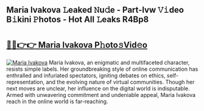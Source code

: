 ## Maria Ivakova 𝙻eaked 𝙽u𝚍e - Part-lvw 𝚅𝚒deo B𝚒kini 𝙿hotos - Hot All 𝙻eaks R4Bp8

# <h2><a href="http://ld1h7hz.urlbe.top/?page=Maria+Ivakova">🔗🔗👉👉 Maria Ivakova P𝚑oto𝚜Vid𝚎o</a></h2>

[![Maria Ivakova](https://i.imgur.com/eBuTRDB.gif)](http://ld1h7hz.urlbe.top/?page=Maria+Ivakova)
Maria Ivakova, an enigmatic and multifaceted character, resists simple labels. Her groundbreaking style of online communication has enthralled and infuriated spectators, igniting debates on ethics, self-representation, and the evolving nature of virtual communities. Though her next moves are unclear, her influence on the digital world is indisputable. Armed with unwavering commitment and undeniable appeal, Maria Ivakova reach in the online world is far-reaching.
